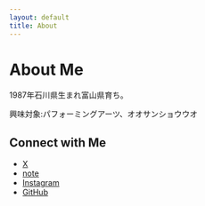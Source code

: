 ```yaml
---
layout: default
title: About
---
```


<h1>About Me</h1>

<p>1987年石川県生まれ富山県育ち。</p>
<p>興味対象:パフォーミングアーツ、オオサンショウウオ</p>
<h2>Connect with Me</h2>

<ul class="social-links">
  <li>
    <a href="https://x.com/A_kiyama" target="_blank" rel="noopener noreferrer">
      <i class="fab fa-twitter"></i> X
    </a>
  </li>
  <li>
    <a href="https://note.com/a_kiyama" target="_blank" rel="noopener noreferrer">
      <i class="fas fa-file-alt"></i> note
    </a>
  </li>
  <li>
    <a href="https://www.instagram.com/akaneakiyama/" target="_blank" rel="noopener noreferrer">
      <i class="fab fa-instagram"></i> Instagram
    </a>
  </li>
  <li>
    <a href="https://github.com/a-kiyamagen" target="_blank" rel="noopener noreferrer">
      <i class="fab fa-github"></i> GitHub
    </a>
  </li>
</ul>